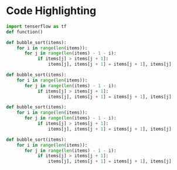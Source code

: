 # Code Highlighting

```py title="ex1.py"
import tenserflow as tf
def function()
```

```py linenums="0"
def bubble_sort(items):
    for i in range(len(items)):
       for j in range(len(items) - 1 - i):
            if items[j] > items[j + 1]:
                items[j], items[j + 1] = items[j + 1], items[j]
```

```py linenums="1"
def bubble_sort(items):
    for i in range(len(items)):
       for j in range(len(items) - 1 - i):
            if items[j] > items[j + 1]:
                items[j], items[j + 1] = items[j + 1], items[j]
```

```py linenums="2"
def bubble_sort(items):
    for i in range(len(items)):
       for j in range(len(items) - 1 - i):
            if items[j] > items[j + 1]:
                items[j], items[j + 1] = items[j + 1], items[j]
```

```py hl_lines="2 3" title="highlight the lines"
def bubble_sort(items):
    for i in range(len(items)):
       for j in range(len(items) - 1 - i):
            if items[j] > items[j + 1]:
                items[j], items[j + 1] = items[j + 1], items[j]
```
